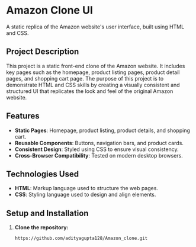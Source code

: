 # Amazon Clone UI

A static replica of the Amazon website's user interface, built using HTML and CSS.

## Project Description

This project is a static front-end clone of the Amazon website. It includes key pages such as the homepage, product listing pages, product detail pages, and shopping cart page. The purpose of this project is to demonstrate HTML and CSS skills by creating a visually consistent and structured UI that replicates the look and feel of the original Amazon website.

## Features

- **Static Pages**: Homepage, product listing, product details, and shopping cart.
- **Reusable Components**: Buttons, navigation bars, and product cards.
- **Consistent Design**: Styled using CSS to ensure visual consistency.
- **Cross-Browser Compatibility**: Tested on modern desktop browsers.

## Technologies Used

- **HTML**: Markup language used to structure the web pages.
- **CSS**: Styling language used to design and align elements.

## Setup and Installation

1. **Clone the repository:**
   ```bash
   https://github.com/adityagupta128/Amazon_clone.git
   
